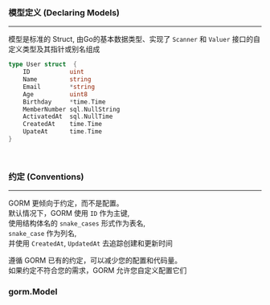 ### 模型定义 (Declaring Models)
---
模型是标准的 Struct, 由Go的基本数据类型、实现了 `Scanner` 和 `Valuer` 接口的自定义类型及其指针或别名组成

```go
type User struct  {
    ID           uint
    Name         string
    Email        *string
    Age          uint8
    Birthday     *time.Time
    MemberNumber sql.NullString
    ActivatedAt  sql.NullTime
    CreatedAt    time.Time
    UpateAt      time.Time
}
```

<br>

### 约定 (Conventions)
---
GORM 更倾向于约定，而不是配置。  
默认情况下，GORM 使用 `ID` 作为主键,  
使用结构体名的 `snake_cases` 形式作为表名,  
`snake_case` 作为列名,  
并使用 `CreatedAt`, `UpdatedAt` 去追踪创建和更新时间

遵循 GORM 已有的约定，可以减少您的配置和代码量。  
如果约定不符合您的需求，GORM 允许您自定义配置它们  

### gorm.Model